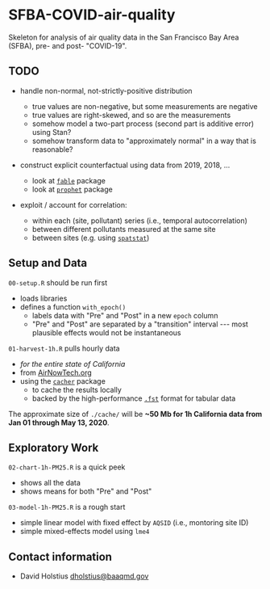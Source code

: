 # SFBA-COVID-air-quality

Skeleton for analysis of air quality data in the San Francisco Bay Area (SFBA), pre- and post- "COVID-19".

## TODO

- handle non-normal, not-strictly-positive distribution
    - true values are non-negative, but some measurements are negative
    - true values are right-skewed, and so are the measurements
    - somehow model a two-part process (second part is additive error) using Stan?
    - somehow transform data to "approximately normal" in a way that is reasonable?

- construct explicit counterfactual using data from 2019, 2018, ...
    - look at [`fable`](https://cran.r-project.org/web/packages/fable/index.html) package 
    - look at [`prophet`](https://cran.r-project.org/web/packages/prophet/index.html) package

- exploit / account for correlation:
    - within each (site, pollutant) series (i.e., temporal autocorrelation)
    - between different pollutants measured at the same site
    - between sites (e.g. using [`spatstat`](https://cran.r-project.org/web/packages/spatstat/index.html))
    
## Setup and Data

`00-setup.R` should be run first
- loads libraries
- defines a function `with_epoch()`
    - labels data with "Pre" and "Post" in a new `epoch` column
    - "Pre" and "Post" are separated by a "transition" interval --- most plausible effects would not be instantaneous

`01-harvest-1h.R` pulls hourly data 
- *for the entire state of California*
- from [AirNowTech.org](http://airnowtech.org)
- using the [`cacher`](https://github.com/BAAQMD/cacher) package
    - to cache the results locally
    - backed by the high-performance [`.fst`](http://www.fstpackage.org) format for tabular data

The approximate size of `./cache/` will be **~50 Mb for 1h California data from Jan 01 through May 13, 2020**.

## Exploratory Work

`02-chart-1h-PM25.R` is a quick peek
- shows all the data
- shows means for both "Pre" and "Post"

`03-model-1h-PM25.R` is a rough start
- simple linear model with fixed effect by `AQSID` (i.e., montoring site ID)
- simple mixed-effects model using `lme4`

## Contact information

- David Holstius <dholstius@baaqmd.gov>


